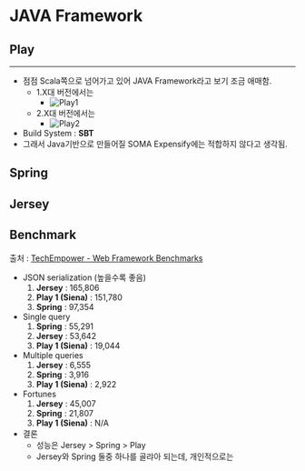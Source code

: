 # JAVA Framework

## Play
---
* 점점 Scala쪽으로 넘어가고 있어 JAVA Framework라고 보기 조금 애매함.
	* 1.X대 버전에서는
		* ![Play1](https://github.com/devholic/SOMAExpensify/blob/master/study/resources/javaframework/play1.png)
	* 2.X대 버전에서는
		* ![Play2](https://github.com/devholic/SOMAExpensify/blob/master/study/resources/javaframework/play2.png)
* Build System : **SBT**
* 그래서 Java기반으로 만들어질 SOMA Expensify에는 적합하지 않다고 생각됨.

## Spring

## Jersey

## Benchmark
출처 : [TechEmpower - Web Framework Benchmarks](https://www.techempower.com/benchmarks/)

* JSON serialization (높을수록 좋음)
	1. **Jersey** : 165,806
	2. **Play 1 (Siena)** : 151,780
	3. **Spring** : 97,354 
* Single query
	1. **Spring** : 55,291
	2. **Jersey** : 53,642
	3. **Play 1 (Siena)** : 19,044
* Multiple queries
	1. **Jersey** : 6,555
	2. **Spring** : 3,916
	3. **Play 1 (Siena)** : 2,922
* Fortunes
	1. **Jersey** : 45,007
	2. **Spring** : 21,807
	3. **Play 1 (Siena)** : N/A
* 결론
	* 성능은 Jersey > Spring > Play
	* Jersey와 Spring 둘중 하나를 골랴아 되는데, 개인적으로는